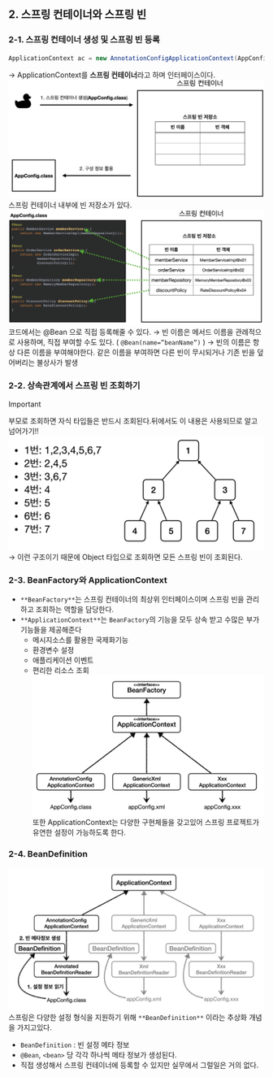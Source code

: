 ## 2. 스프링 컨테이너와 스프링 빈
### 2-1. 스프링 컨테이너 생성 및 스프링 빈 등록
```Java
ApplicationContext ac = new AnnotationConfigApplicationContext(AppConfig.class);
```
→ ApplicationContext를 **스프링 컨테이너**라고 하며 인터페이스이다.
![](attachment/51260cad861130e6becbbcef40f6c3cb.png)
스프링 컨테이너 내부에 빈 저장소가 있다.
![](attachment/61464f415799ad1d208cc3d0aa31bd82.png)
코드에서는 @Bean 으로 직접 등록해줄 수 있다.
→ 빈 이름은 메서드 이름을 관례적으로 사용하며, 직접 부여할 수도 있다. ( `@Bean(name=”beanName”)` )
→ 빈의 이름은 항상 다른 이름을 부여해야한다. 같은 이름을 부여하면 다른 빈이 무시되거나 기존 빈을 덮어버리는 불상사가 발생
### 2-2. 상속관계에서 스프링 빈 조회하기

> [!important]  
> 부모로 조회하면 자식 타입들은 반드시 조회된다.뒤에서도 이 내용은 사용되므로 알고 넘어가기!!  
![](attachment/10524f61ce340324cb207a05b523e445.png)
→ 이런 구조이기 때문에 Object 타입으로 조회하면 모든 스프링 빈이 조회된다.
### 2-3. BeanFactory와 ApplicationContext
- `**BeanFactory**`는 스프링 컨테이너의 최상위 인터페이스이며 스프링 빈을 관리하고 조회하는 역할을 담당한다.
- `**ApplicationContext**`는 `BeanFactory`의 기능을 모두 상속 받고 수많은 부가 기능들을 제공해준다
    - 메시지소스를 활용한 국제화기능
    - 환경변수 설정
    - 애플리케이션 이벤트
    - 편리한 리소스 조회
![](attachment/f3e18a8a960e923c3fc8ec659cef4d91.png)
또한 ApplicationContext는 다양한 구현체들을 갖고있어 스프링 프로젝트가 유연한 설정이 가능하도록 한다.
### 2-4. BeanDefinition
![](attachment/2bbfc8d83464996d3f32c5d67841a189.png)
스프링은 다양한 설정 형식을 지원하기 위해 `**BeanDefinition**` 이라는 추상화 개념을 가지고있다.
- `BeanDefinition` : 빈 설정 메타 정보
- `@Bean`, `<bean>` 당 각각 하나씩 메타 정보가 생성된다.
- 직접 생성해서 스프링 컨테이너에 등록할 수 있지만 실무에서 그럴일은 거의 없다.
